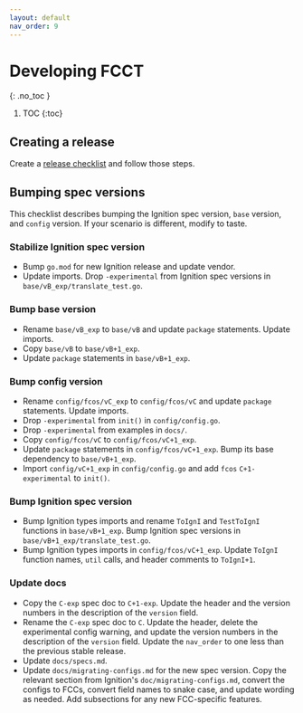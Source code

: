 ```yaml
---
layout: default
nav_order: 9
---
```


# Developing FCCT
{: .no_toc }

1. TOC
{:toc}

## Creating a release

Create a [release checklist](https://github.com/coreos/fcct/issues/new?template=release-checklist.md) and follow those steps.

## Bumping spec versions

This checklist describes bumping the Ignition spec version, `base` version, and `config` version. If your scenario is different, modify to taste.

### Stabilize Ignition spec version

- Bump `go.mod` for new Ignition release and update vendor.
- Update imports. Drop `-experimental` from Ignition spec versions in `base/vB_exp/translate_test.go`.

### Bump base version

- Rename `base/vB_exp` to `base/vB` and update `package` statements. Update imports.
- Copy `base/vB` to `base/vB+1_exp`.
- Update `package` statements in `base/vB+1_exp`.

### Bump config version

- Rename `config/fcos/vC_exp` to `config/fcos/vC` and update `package` statements. Update imports.
- Drop `-experimental` from `init()` in `config/config.go`.
- Drop `-experimental` from examples in `docs/`.
- Copy `config/fcos/vC` to `config/fcos/vC+1_exp`.
- Update `package` statements in `config/fcos/vC+1_exp`. Bump its base dependency to `base/vB+1_exp`.
- Import `config/vC+1_exp` in `config/config.go` and add `fcos` `C+1-experimental` to `init()`.

### Bump Ignition spec version

- Bump Ignition types imports and rename `ToIgnI` and `TestToIgnI` functions in `base/vB+1_exp`. Bump Ignition spec versions in `base/vB+1_exp/translate_test.go`.
- Bump Ignition types imports in `config/fcos/vC+1_exp`. Update `ToIgnI` function names, `util` calls, and header comments to `ToIgnI+1`.

### Update docs

- Copy the `C-exp` spec doc to `C+1-exp`. Update the header and the version numbers in the description of the `version` field.
- Rename the `C-exp` spec doc to `C`. Update the header, delete the experimental config warning, and update the version numbers in the description of the `version` field. Update the `nav_order` to one less than the previous stable release.
- Update `docs/specs.md`.
- Update `docs/migrating-configs.md` for the new spec version. Copy the relevant section from Ignition's `doc/migrating-configs.md`, convert the configs to FCCs, convert field names to snake case, and update wording as needed. Add subsections for any new FCC-specific features.
